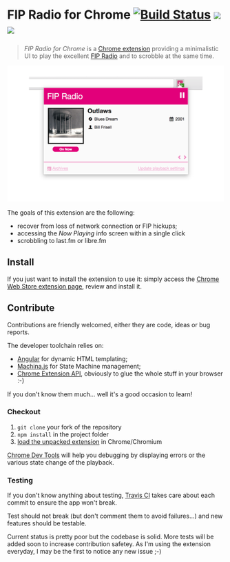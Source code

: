 # FIP Radio for Chrome [![Build Status][]](https://travis-ci.org/oncletom/chrome-fip) ![][Chrome extension downloads] ![][Chrome extension version]

> *FIP Radio for Chrome* is a [Chrome extension][] providing a minimalistic UI to play the excellent [FIP Radio](http://www.fipradio.fr/) and to scrobble at the same time.

![Extension Showcase](resources/showcase.png)

The goals of this extension are the following:

- recover from loss of network connection or FIP hickups;
- accessing the *Now Playing* info screen within a single click
- scrobbling to last.fm or libre.fm

## Install

If you just want to install the extension to use it:
simply access the [Chrome Web Store extension page][Chrome extension],
review and install it.

## Contribute

Contributions are friendly welcomed, either they are code, ideas or bug reports.

The developer toolchain relies on:
- [Angular](http://angularjs.org/) for dynamic HTML templating;
- [Machina.js](https://github.com/ifandelse/machina.js) for State Machine management;
- [Chrome Extension API](http://developer.chrome.com/extensions/), obviously to glue the whole stuff in your browser :-)

If you don't know them much… well it's a good occasion to learn!

### Checkout

1. `git clone` your fork of the repository
1. `npm install` in the project folder
1. [load the unpacked extension](http://developer.chrome.com/extensions/getstarted.html#unpacked) in Chrome/Chromium

[Chrome Dev Tools](https://developers.google.com/chrome-developer-tools/) will
help you debugging by displaying errors or the various state change of the playback.

### Testing

If you don't know anything about testing, [Travis CI](https://travis-ci.org/oncletom/chrome-fip)
takes care about each commit to ensure the app won't break.

Test should not break (but don't comment them to avoid failures...) and new features should be testable.

Current status is pretty poor but the codebase is solid. More tests will be added soon to
increase contribution safetey. As I'm using the extension everyday, I may be the first to notice any new issue ;-)

[Chrome extension]: https://chrome.google.com/webstore/detail/fnhlecpfnocgmmmghkjcipmhdpmpddii
[Build Status]: https://travis-ci.org/oncletom/chrome-fip.svg?branch=master
[Chrome extension downloads]: https://img.shields.io/chrome-web-store/d/fnhlecpfnocgmmmghkjcipmhdpmpddii.svg
[Chrome extension version]: https://img.shields.io/chrome-web-store/v/nimelepbpejjlbmoobocpfnjhihnpked.svg
